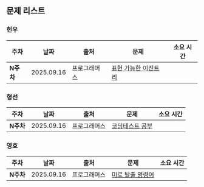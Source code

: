 ## 문제 리스트

<h3>헌우</h3>

|주차|날짜|출처|문제|소요 시간|
|--|--|--|--|--|
|**N주차** |2025.09.16|프로그래머스|[표현 가능한 이진트리](https://school.programmers.co.kr/learn/courses/30/lessons/150367)|


<h3>형선</h3>

|주차|날짜|출처|문제|소요 시간|
|--|--|--|--|--|
|**N주차** |2025.09.16|프로그래머스|[코딩테스트 공부](https://school.programmers.co.kr/learn/courses/30/lessons/118668)|



<h3>영호</h3>

|주차|날짜|출처|문제|소요 시간|
|--|--|--|--|--|
|**N주차** |2025.09.16|프로그래머스|[미로 탈출 명령어](https://school.programmers.co.kr/learn/courses/30/lessons/150365)|
